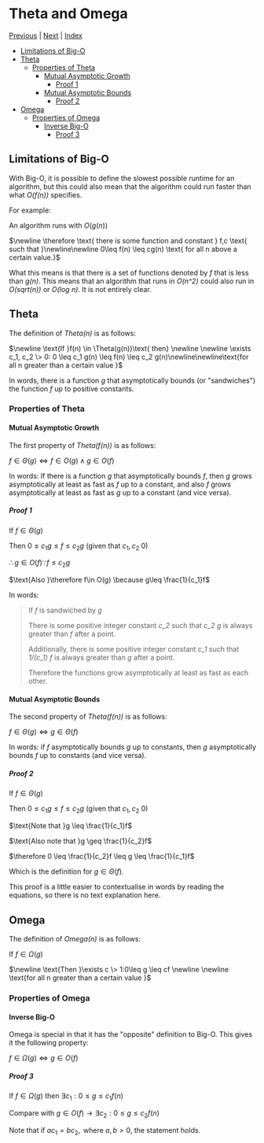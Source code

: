 # Theta and Omega <!-- omit in toc -->

[Previous][prev] | [Next][next] | [Index][index]

[prev]: ./index.md
[next]: ./index.md
[index]: ./index.md

- [Limitations of Big-O](#limitations-of-big-o)
- [Theta](#theta)
  - [Properties of Theta](#properties-of-theta)
    - [Mutual Asymptotic Growth](#mutual-asymptotic-growth)
      - [Proof 1](#proof-1)
    - [Mutual Asymptotic Bounds](#mutual-asymptotic-bounds)
      - [Proof 2](#proof-2)
- [Omega](#omega)
  - [Properties of Omega](#properties-of-omega)
    - [Inverse Big-O](#inverse-big-o)
      - [Proof 3](#proof-3)

## Limitations of Big-O

With Big-O, it is possible to define the slowest possible runtime for an algorithm, but this could also mean that the algorithm could run faster than what _O(f(n))_ specifies.

For example:

$\text{An algorithm runs with }O(g(n))$

$\newline \therefore \text{ there is some function and constant } f,c  \text{ such that }\newline\newline 0\leq f(n) \leq cg(n) \text{ for all n above a certain value.}$

What this means is that there is a set of functions denoted by _f_ that is less than _g(n)_. This means that an algorithm that runs in _O(n^2)_ could also run in _O(sqrt(n))_ or _O(log n)_. It is not entirely clear.

## Theta

The definition of _Theta(n)_ is as follows:

$\newline \text{If }f(n) \in \Theta(g(n))\text{ then} \newline \newline \exists c_1, c_2 \> 0: 0 \leq c_1 g(n) \leq f(n) \leq c_2 g(n)\newline\newline\text{for all n greater than a certain value }$

In words, there is a function _g_ that asymptotically bounds (or "sandwiches") the function _f_ up to positive constants.

### Properties of Theta

#### Mutual Asymptotic Growth

The first property of _Theta(f(n))_ is as follows:

$f\in\Theta(g) \Leftrightarrow f\in O(g) \wedge g \in O(f)$

In words: If there is a function _g_ that asymptotically bounds _f_, then _g_ grows asymptotically at least as fast as _f_ up to a constant, and also _f_ grows asymptotically at least as fast as _g_ up to a constant (and vice versa).

##### Proof 1

$\text{If }f\in\Theta(g)$

$\text{Then }0\leq c_1 g \leq f \leq c_2 g\text{ (given that }c_1, c_2 \> 0)$

$\therefore g\in O(f) \because f\leq c_2 g$

$\text{Also }\therefore f\in O(g) \because g\leq \frac{1}{c_1}f$

In words:

> If _f_ is sandwiched by _g_
>
> There is some positive integer constant _c_2_ such that _c_2 g_ is always greater than _f_ after a point.
>
> Additionally, there is some positive integer constant _c_1_ such that _1/(c_1) f_ is always greater than _g_ after a point.
>
> Therefore the functions grow asymptotically at least as fast as each other.

#### Mutual Asymptotic Bounds

The second property of _Theta(f(n))_ is as follows:

$f\in\Theta(g) \Leftrightarrow g\in\Theta(f)$

In words: if _f_ asymptotically bounds _g_ up to constants, then _g_ asymptotically bounds _f_ up to constants (and vice versa).

##### Proof 2

$\text{If }f\in\Theta(g)$

$\text{Then }0\leq c_1 g \leq f \leq c_2 g\text{ (given that }c_1, c_2 \> 0)$

$\text{Note that }g \leq \frac{1}{c_1}f$

$\text{Also note that }g \geq \frac{1}{c_2}f$

$\therefore 0 \leq \frac{1}{c_2}f \leq g \leq \frac{1}{c_1}f$

$\text{Which is the definition for }g \in \Theta(f).$

This proof is a little easier to contextualise in words by reading the equations, so there is no text explanation here.

## Omega

The definition of _Omega(n)_ is as follows:

$\text{If }f\in\Omega(g)$

$\newline \text{Then }\exists c \> 1:0\leq g \leq cf \newline \newline \text{for all n greater than a certain value }$

### Properties of Omega

#### Inverse Big-O

Omega is special in that it has the "opposite" definition to Big-O. This gives it the following property:

$f\in\Omega(g)\Leftrightarrow g \in O(f)$

##### Proof 3

$\text{If }f\in\Omega(g) \text{ then }\exists c_1: 0 \leq g \leq c_1f(n)$

$\text{Compare with }g\in O(f) \rightarrow \exists c_2: 0 \leq g \leq c_2f(n)$

$\text{Note that if }ac_1 = bc_2, \text{ where } a,b > 0\text{, the statement holds. }$
